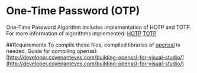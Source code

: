 # One-Time Password (OTP)
One-Time Password Algorithm includes implementation of HOTP and TOTP. For more information of algorithms implemented: [HOTP](https://tools.ietf.org/html/rfc4226) [TOTP](https://tools.ietf.org/html/rfc6238)

##Requirements
To compile these files, compiled libraries of [openssl](https://www.openssl.org/) is needed. Guide for compiling openssl: [http://developer.covenanteyes.com/building-openssl-for-visual-studio/](http://developer.covenanteyes.com/building-openssl-for-visual-studio/)


